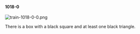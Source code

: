 #### 1018-0
![train-1018-0-0.png](https://github.com/lil-lab/nlvr/raw/master/nlvr/train/images/3/train-1018-0-0.png "train-1018-0-0.png")

There is a box with a black square and at least one black triangle.